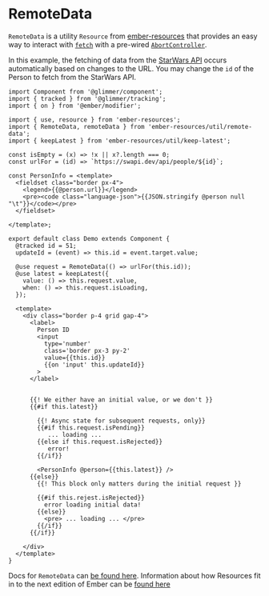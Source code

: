 # RemoteData

`RemoteData` is a utility `Resource` from [ember-resources][gh-resources]
that provides an easy way to interact with [`fetch`][mdn-fetch]
with a pre-wired [`AbortController`][mdn-AbortController].

In this example, the fetching of data from the [StarWars API][swapi] occurs
automatically based on changes to the URL.
You may change the `id` of the Person to fetch from the StarWars API.

```gjs live
import Component from '@glimmer/component';
import { tracked } from '@glimmer/tracking';
import { on } from '@ember/modifier';

import { use, resource } from 'ember-resources';
import { RemoteData, remoteData } from 'ember-resources/util/remote-data';
import { keepLatest } from 'ember-resources/util/keep-latest';

const isEmpty = (x) => !x || x?.length === 0;
const urlFor = (id) => `https://swapi.dev/api/people/${id}`;

const PersonInfo = <template>
  <fieldset class="border px-4">
    <legend>{{@person.url}}</legend>
    <pre><code class="language-json">{{JSON.stringify @person null "\t"}}</code></pre>
  </fieldset>

</template>;

export default class Demo extends Component {
  @tracked id = 51;
  updateId = (event) => this.id = event.target.value;

  @use request = RemoteData(() => urlFor(this.id));
  @use latest = keepLatest({ 
    value: () => this.request.value,
    when: () => this.request.isLoading,
  });

  <template>
    <div class="border p-4 grid gap-4">
      <label>
        Person ID
        <input
          type='number'
          class='border px-3 py-2'
          value={{this.id}}
          {{on 'input' this.updateId}}
        >
      </label>


      {{! We either have an initial value, or we don't }}
      {{#if this.latest}}

        {{! Async state for subsequent requests, only}}
        {{#if this.request.isPending}}
           ... loading ...
        {{else if this.request.isRejected}}
           error!
        {{/if}}
        
        <PersonInfo @person={{this.latest}} />
      {{else}}
        {{! This block only matters during the initial request }}
          
        {{#if this.rejest.isRejected}}
          error loading initial data!
        {{else}}
          <pre> ... loading ... </pre>
        {{/if}}
      {{/if}}
        
    </div>
  </template>
}
```

Docs for `RemoteData` can [be found here][docs-remote-data].
Information about how Resources fit in to the next edition of Ember can be [found here][polaris-reactivity]



[gh-resources]: https://github.com/nullvoxpopuli/ember-resources
[mdn-fetch]: https://developer.mozilla.org/en-US/docs/Web/API/Fetch_API/Using_Fetch
[mdn-AbortController]: https://developer.mozilla.org/en-US/docs/Web/API/AbortController
[docs-remote-data]: https://ember-resources.pages.dev/modules/util_remote_data
[polaris-reactivity]: https://wycats.github.io/polaris-sketchwork/reactivity.html
[swapi]: https://swapi.dev/
